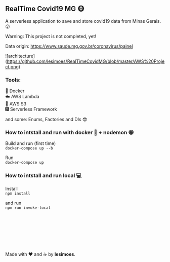 ## RealTime Covid19 MG :mask:

A serverless application to save and store covid19 data from Minas Gerais. :open_mouth:

Warning: This project is not completed, yet!

Data origin: https://www.saude.mg.gov.br/coronavirus/painel

![architecture]
(https://github.com/lesimoes/RealTimeCovidMG/blob/master/AWS%20Project.png)

### Tools:

:whale: Docker
</br>
:cloud: AWS Lambda
</br>
:floppy_disk: AWS S3
</br>
:fireworks: Serverless Framework


and some: Enums, Factories and DIs :sunglasses:

### How to intstall and run with docker :whale: + nodemon :grin:

Build and run (first time) </br>`docker-compose up --b`

Run </br>`docker-compose up`

### How to intstall and run local :computer:

Install</br>`npm install`

and run</br>`npm run invoke-local`




</br>
</br>
</br>
</br>
</br>
</br>







Made with :heart: and :coffee: by **lesimoes**.

